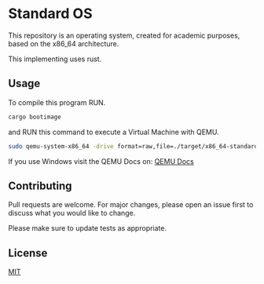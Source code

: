 # Standard OS

This repository is an operating system, created for academic purposes, based on the x86_64 architecture.

This implementing uses rust.

## Usage
To compile this program RUN.

```bash
cargo bootimage
```
and RUN this command to execute a Virtual Machine with QEMU.

```bash
sudo qemu-system-x86_64 -drive format=raw,file=./target/x86_64-standard_os/debug/bootimage-standard_os.bin
```

If you use Windows visit the QEMU Docs on: [QEMU Docs](https://www.qemu.org/docs/master/)

## Contributing

Pull requests are welcome. For major changes, please open an issue first
to discuss what you would like to change.

Please make sure to update tests as appropriate.

## License

[MIT](https://choosealicense.com/licenses/mit/)